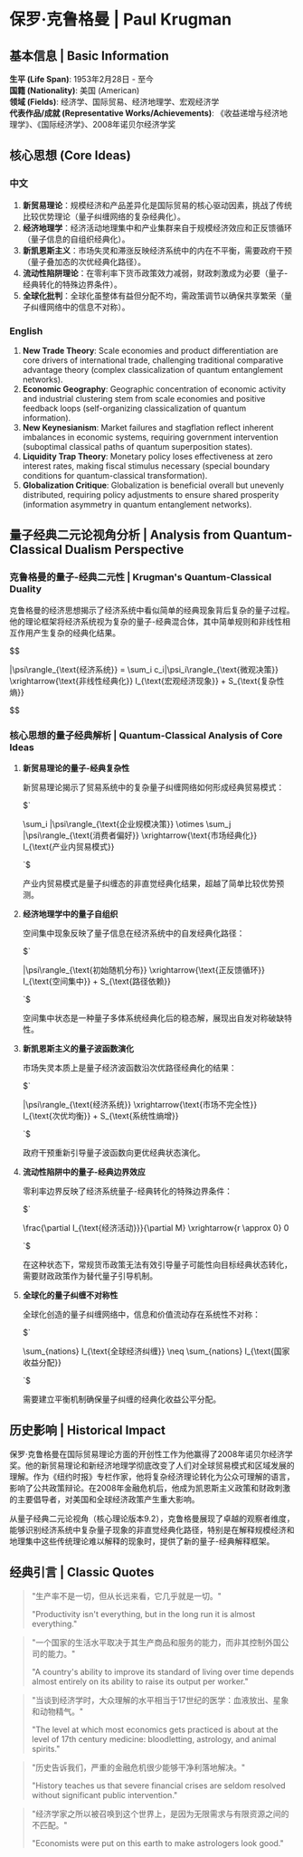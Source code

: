 # 保罗·克鲁格曼 | Paul Krugman

## 基本信息 | Basic Information

**生平 (Life Span)**: 1953年2月28日 - 至今  
**国籍 (Nationality)**: 美国 (American)  
**领域 (Fields)**: 经济学、国际贸易、经济地理学、宏观经济学  
**代表作品/成就 (Representative Works/Achievements)**: 《收益递增与经济地理学》、《国际经济学》、2008年诺贝尔经济学奖

## 核心思想 (Core Ideas)

### 中文
1. **新贸易理论**：规模经济和产品差异化是国际贸易的核心驱动因素，挑战了传统比较优势理论（量子纠缠网络的复杂经典化）。
2. **经济地理学**：经济活动地理集中和产业集群来自于规模经济效应和正反馈循环（量子信息的自组织经典化）。
3. **新凯恩斯主义**：市场失灵和滞涨反映经济系统中的内在不平衡，需要政府干预（量子叠加态的次优经典化路径）。
4. **流动性陷阱理论**：在零利率下货币政策效力减弱，财政刺激成为必要（量子-经典转化的特殊边界条件）。
5. **全球化批判**：全球化虽整体有益但分配不均，需政策调节以确保共享繁荣（量子纠缠网络中的信息不对称）。

### English
1. **New Trade Theory**: Scale economies and product differentiation are core drivers of international trade, challenging traditional comparative advantage theory (complex classicalization of quantum entanglement networks).
2. **Economic Geography**: Geographic concentration of economic activity and industrial clustering stem from scale economies and positive feedback loops (self-organizing classicalization of quantum information).
3. **New Keynesianism**: Market failures and stagflation reflect inherent imbalances in economic systems, requiring government intervention (suboptimal classical paths of quantum superposition states).
4. **Liquidity Trap Theory**: Monetary policy loses effectiveness at zero interest rates, making fiscal stimulus necessary (special boundary conditions for quantum-classical transformation).
5. **Globalization Critique**: Globalization is beneficial overall but unevenly distributed, requiring policy adjustments to ensure shared prosperity (information asymmetry in quantum entanglement networks).

## 量子经典二元论视角分析 | Analysis from Quantum-Classical Dualism Perspective

### 克鲁格曼的量子-经典二元性 | Krugman's Quantum-Classical Duality

克鲁格曼的经济思想揭示了经济系统中看似简单的经典现象背后复杂的量子过程。他的理论框架将经济系统视为复杂的量子-经典混合体，其中简单规则和非线性相互作用产生复杂的经典化结果。

$$

|\psi\rangle_{\text{经济系统}} = \sum_i c_i|\psi_i\rangle_{\text{微观决策}} \xrightarrow{\text{非线性经典化}} I_{\text{宏观经济现象}} + S_{\text{复杂性熵}}

$$

### 核心思想的量子经典解析 | Quantum-Classical Analysis of Core Ideas

1. **新贸易理论的量子-经典复杂性**

   新贸易理论揭示了贸易系统中的复杂量子纠缠网络如何形成经典贸易模式：

   $`
   
   \sum_i |\psi\rangle_{\text{企业规模决策}} \otimes \sum_j |\psi\rangle_{\text{消费者偏好}} \xrightarrow{\text{市场经典化}} I_{\text{产业内贸易模式}}
   
   `$

   产业内贸易模式是量子纠缠态的非直觉经典化结果，超越了简单比较优势预测。

2. **经济地理学中的量子自组织**

   空间集中现象反映了量子信息在经济系统中的自发经典化路径：

   $`
   
   |\psi\rangle_{\text{初始随机分布}} \xrightarrow{\text{正反馈循环}} I_{\text{空间集中}} + S_{\text{路径依赖}}
   
   `$

   空间集中状态是一种量子多体系统经典化后的稳态解，展现出自发对称破缺特性。

3. **新凯恩斯主义的量子波函数演化**

   市场失灵本质上是量子经济波函数沿次优路径经典化的结果：

   $`
   
   |\psi\rangle_{\text{经济系统}} \xrightarrow{\text{市场不完全性}} I_{\text{次优均衡}} + S_{\text{系统性熵增}}
   
   `$

   政府干预重新引导量子波函数向更优经典状态演化。

4. **流动性陷阱中的量子-经典边界效应**

   零利率边界反映了经济系统量子-经典转化的特殊边界条件：

   $`
   
   \frac{\partial I_{\text{经济活动}}}{\partial M} \xrightarrow{r \approx 0} 0
   
   `$

   在这种状态下，常规货币政策无法有效引导量子可能性向目标经典状态转化，需要财政政策作为替代量子引导机制。

5. **全球化的量子纠缠不对称性**

   全球化创造的量子纠缠网络中，信息和价值流动存在系统性不对称：

   $`
   
   \sum_{nations} I_{\text{全球经济纠缠}} \neq \sum_{nations} I_{\text{国家收益分配}}
   
   `$

   需要建立平衡机制确保量子纠缠的经典化收益公平分配。

## 历史影响 | Historical Impact

保罗·克鲁格曼在国际贸易理论方面的开创性工作为他赢得了2008年诺贝尔经济学奖。他的新贸易理论和新经济地理学彻底改变了人们对全球贸易模式和区域发展的理解。作为《纽约时报》专栏作家，他将复杂经济理论转化为公众可理解的语言，影响了公共政策辩论。在2008年金融危机后，他成为凯恩斯主义政策和财政刺激的主要倡导者，对美国和全球经济政策产生重大影响。

从量子经典二元论视角（核心理论版本9.2），克鲁格曼展现了卓越的观察者维度，能够识别经济系统中复杂量子现象的非直觉经典化路径，特别是在解释规模经济和地理集中这些传统理论难以解释的现象时，提供了新的量子-经典解释框架。

## 经典引言 | Classic Quotes

> "生产率不是一切，但从长远来看，它几乎就是一切。"
> 
> "Productivity isn't everything, but in the long run it is almost everything."

> "一个国家的生活水平取决于其生产商品和服务的能力，而非其控制外国公司的能力。"
> 
> "A country's ability to improve its standard of living over time depends almost entirely on its ability to raise its output per worker."

> "当谈到经济学时，大众理解的水平相当于17世纪的医学：血液放出、星象和动物精气。"
> 
> "The level at which most economics gets practiced is about at the level of 17th century medicine: bloodletting, astrology, and animal spirits."

> "历史告诉我们，严重的金融危机很少能够干净利落地解决。"
> 
> "History teaches us that severe financial crises are seldom resolved without significant public intervention."

> "经济学家之所以被召唤到这个世界上，是因为无限需求与有限资源之间的不匹配。"
> 
> "Economists were put on this earth to make astrologers look good."
